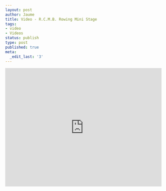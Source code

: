 ```yaml
---
layout: post
author: Jaume
title: Video - R.C.M.B. Rowing Mini Stage
tags:
- video
- Videos
status: publish
type: post
published: true
meta:
  _edit_last: '3'
---
```

<iframe src="http://player.vimeo.com/video/58297762?title=0&amp;byline=0&amp;color=679AF1&amp;portrait=0" width="500" height="377" frameborder="0"></iframe>
